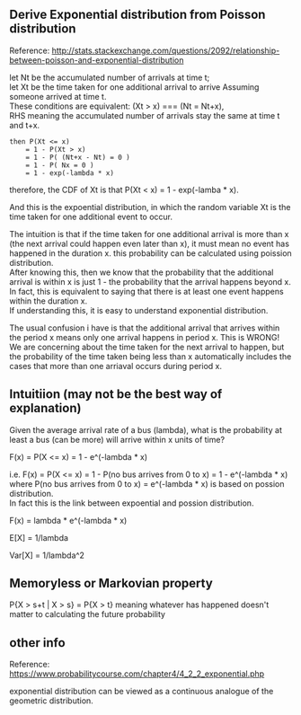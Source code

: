 Derive Exponential distribution from Poisson distribution
---------------------------------------

Reference: http://stats.stackexchange.com/questions/2092/relationship-between-poisson-and-exponential-distribution

let Nt be the accumulated number of arrivals at time t;  
let Xt be the time taken for one additional arrival to arrive Assuming someone arrived at time t.  
These conditions are equivalent: (Xt > x) === (Nt = Nt+x),  
RHS meaning the accumulated number of arrivals stay the same at time t and t+x.

```
then P(Xt <= x) 
    = 1 - P(Xt > x)  
    = 1 - P( (Nt+x - Nt) = 0 )  
    = 1 - P( Nx = 0 )  
    = 1 - exp(-lambda * x)
```

therefore, the CDF of Xt is that P(Xt < x) = 1 - exp(-lamba * x).  

And this is the expoential distribution, in which the random variable Xt is the time taken for one additional event to occur.

The intuition is that if the time taken for one additional arrival is more than x (the next arrival could happen even later than x), 
it must mean no event has happened in the duration x. this probability can be calculated using poission distribution.  
After knowing this, then we know that the probability that the additional arrival is within x is just 1 - the probability that the arrival happens beyond x.  
In fact, this is equivalent to saying that there is at least one event happens within the duration x.  
If understanding this, it is easy to understand exponential distribution.

The usual confusion i have is that the additional arrival that arrives within the period x means only one arrival happens in period x. 
This is WRONG!  
We are concerning about the time taken for the next arrival to happen, 
but the probability of the time taken being less than x automatically includes the cases that more than one arriaval occurs during period x.


Intuitiion (may not be the best way of explanation)
-------------------

Given the average arrival rate of a bus (lambda), what is the probability at least a bus (can be more) will arrive within x units of time?

F(x) = P(X <= x) = 1 - e^(-lambda * x)

i.e. F(x) = P(X <= x) = 1 - P(no bus arrives from 0 to x) = 1 - e^(-lambda * x)  
where P(no bus arrives from 0 to x) = e^(-lambda * x) is based on possion distribution.  
In fact this is the link between expoential and possion distribution.

F(x) = lambda * e^(-lambda * x)

E[X] = 1/lambda

Var[X] = 1/lambda^2


Memoryless or Markovian property
-----------------------------------
P{X > s+t | X > s} = P{X > t}  meaning whatever has happened doesn't matter to calculating the future probability


other info
-----------------

Reference: https://www.probabilitycourse.com/chapter4/4_2_2_exponential.php

exponential distribution can be viewed as a continuous analogue of the geometric distribution.
